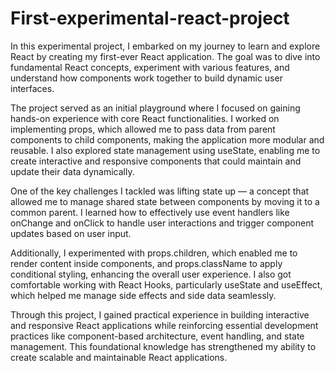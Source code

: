 # First-experimental-react-project


In this experimental project, I embarked on my journey to learn and explore React by creating my first-ever React application. The goal was to dive into fundamental React concepts, experiment with various features, and understand how components work together to build dynamic user interfaces.

The project served as an initial playground where I focused on gaining hands-on experience with core React functionalities. I worked on implementing props, which allowed me to pass data from parent components to child components, making the application more modular and reusable. I also explored state management using useState, enabling me to create interactive and responsive components that could maintain and update their data dynamically.

One of the key challenges I tackled was lifting state up — a concept that allowed me to manage shared state between components by moving it to a common parent. I learned how to effectively use event handlers like onChange and onClick to handle user interactions and trigger component updates based on user input.

Additionally, I experimented with props.children, which enabled me to render content inside components, and props.className to apply conditional styling, enhancing the overall user experience. I also got comfortable working with React Hooks, particularly useState and useEffect, which helped me manage side effects and side data seamlessly.

Through this project, I gained practical experience in building interactive and responsive React applications while reinforcing essential development practices like component-based architecture, event handling, and state management. This foundational knowledge has strengthened my ability to create scalable and maintainable React applications.
